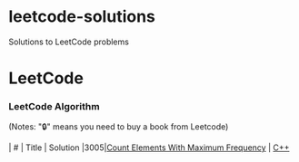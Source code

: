 # leetcode-solutions
Solutions to LeetCode problems

LeetCode
========

### LeetCode Algorithm

(Notes: "🔒" means you need to buy a book from Leetcode)


| # | Title | Solution 
|3005|[Count Elements With Maximum Frequency](https://leetcode.com/problems/count-elements-with-maximum-frequency/description/) | [C++](https://github.com/jmcconde/leetcode-solutions/blob/main/3005/3005.go)